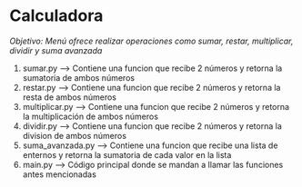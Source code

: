 # **Calculadora**

*Objetivo: Menú ofrece realizar operaciones como sumar, restar, multiplicar, dividir y suma avanzada*

  1.  sumar.py --> Contiene una funcion que recibe 2 números y retorna la sumatoria de ambos números
  2.  restar.py --> Contiene una funcion que recibe 2 números y retorna la resta de ambos números
  3.  multiplicar.py --> Contiene una funcion que recibe 2 números y retorna la multiplicación de ambos números
  4.  dividir.py --> Contiene una funcion que recibe 2 números y retorna la division de ambos números
  5.  suma_avanzada.py --> Contiene una funcion que recibe una lista de enternos y retorna la sumatoria de cada valor en la lista
  6.  main.py  -->  Código principal donde se mandan a llamar las funciones antes mencionadas

